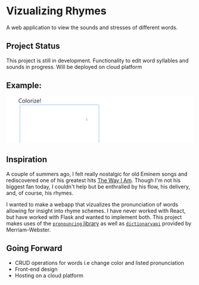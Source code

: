 # Vizualizing Rhymes 

A web application to view the sounds and stresses of different words. 

## Project Status

This project is still in development. Functionality to edit word syllables and sounds in progress. Will be deployed on cloud platform

## Example:

![Demo of Vizualization](rhymes.gif)


## Inspiration 

A couple of summers ago, I felt really nostalgic for old Eminem songs and rediscovered one of his greatest hits [The Way I Am](https://www.youtube.com/watch?v=82lB-gI-uuQ). Though I'm not his biggest fan today, I couldn't help but be enthralled by his flow, his delivery, and, of course, his rhymes. 

I wanted to make a webapp that vizualizes the pronunciation of words allowing for insight into rhyme schemes. I have never worked with React, but have worked with Flask and wanted to implement both. This project makes uses of the [`pronouncing` library](https://pypi.org/project/pronouncing/) as well as [`dictionaryapi`](https://dictionaryapi.com/) provided by Merriam-Webster. 

## Going Forward

- CRUD operations for words i.e change color and listed pronunciation
- Front-end design 
- Hosting on a cloud platform 
